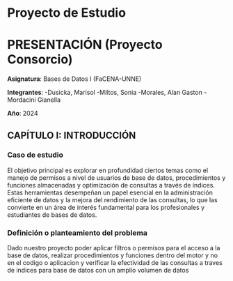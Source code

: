 # Proyecto de Estudio
    

# PRESENTACIÓN (Proyecto Consorcio)

**Asignatura**: Bases de Datos I (FaCENA-UNNE)

**Integrantes**:
 -Dusicka, Marisol 
 -Miltos, Sonia
 -Morales, Alan Gaston
 -Mordacini Gianella

**Año**: 2024

## CAPÍTULO I: INTRODUCCIÓN

### Caso de estudio

El objetivo principal es explorar en profundidad ciertos temas como el manejo de permisos a nivel de usuarios de base de datos, procedimientos y funciones almacenadas y optimización de consultas a través de índices.
Estas herramientas desempeñan un papel esencial en la administración eficiente de datos
y la mejora del rendimiento de las consultas, lo que las convierte en un área de
interés fundamental para los profesionales y estudiantes de bases de datos.

### Definición o planteamiento del problema

Dado nuestro proyecto poder aplicar filtros o permisos para el acceso a la base de datos, realizar procedimientos y funciones dentro del motor y no en el codigo o aplicacion y verificar la efectividad de las consultas a traves de indices para base de datos con un amplio volumen de datos



